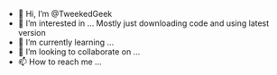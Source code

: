 - 👋 Hi, I’m @TweekedGeek
- 👀 I’m interested in ... Mostly just downloading code and using latest version  
- 🌱 I’m currently learning ... 
- 💞️ I’m looking to collaborate on ...
- 📫 How to reach me ...

<!---
TweekedGeek/TweekedGeek is a ✨ special ✨ repository because its `README.md` (this file) appears on your GitHub profile.
You can click the Preview link to take a look at your changes.
--->

